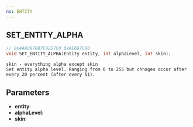 ```yaml
---
ns: ENTITY
---
```

## SET_ENTITY_ALPHA

```c
// 0x44A0870B7E92D7C0 0xAE667CB0
void SET_ENTITY_ALPHA(Entity entity, int alphaLevel, int skin);
```

```
skin - everything alpha except skin  
Set entity alpha level. Ranging from 0 to 255 but chnages occur after every 20 percent (after every 51).  
```

## Parameters
* **entity**: 
* **alphaLevel**: 
* **skin**: 

